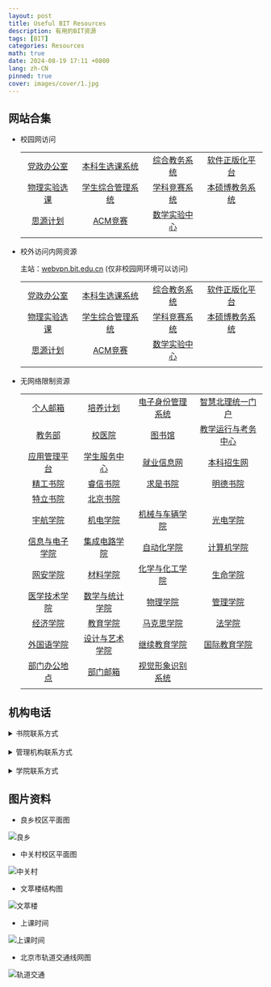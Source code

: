 ```yaml
---
layout: post
title: Useful BIT Resources
description: 有用的BIT资源
tags: [BIT]
categories: Resources
math: true
date: 2024-08-19 17:11 +0800
lang: zh-CN
pinned: true
cover: images/cover/1.jpg
--- 
```


## 网站合集

- 校园网访问

  |||||
  | :--: | :--: | :--: | :--: |
  |[党政办公室](https://dzb.bit.edu.cn)|[本科生选课系统](http://xk.bit.edu.cn/xsxkapp/sys/xsxkapp/*default/index.do)|[综合教务系统](https://jwms.bit.edu.cn)|[软件正版化平台](https://ca.bit.edu.cn)|
  |[物理实验选课](http://10.133.22.200:7100)|[学生综合管理系统](https://ssc.info.bit.edu.cn)|[学科竞赛系统](https://xkjs.bit.edu.cn/)|[本硕博教务系统](https://jxzxehall.bit.edu.cn)|
  |[思源计划](http://siyuan.bit.edu.cn)|[ACM竞赛](http://acm.bit.edu.cn)|[数学实验中心](http://mec.bit.edu.cn)||
  |||||

- 校外访问内网资源

  主站：[webvpn.bit.edu.cn](https://webvpn.bit.edu.cn)  (仅非校园网环境可以访问)
  
  |||||
  | :--: | :--: | :--: | :--: |
  |[党政办公室](https://webvpn.bit.edu.cn/https/77726476706e69737468656265737421f4ed43d225397c1e7b0c9ce29b5b)|[本科生选课系统](https://webvpn.bit.edu.cn/https/77726476706e69737468656265737421e8fc0f9e2e2426557a1dc7af96/xsxkapp/sys/xsxkapp/*default/index.do)|[综合教务系统](https://webvpn.bit.edu.cn/http/77726476706e69737468656265737421fae04c8f69326144300d8db9d6562d)|[软件正版化平台](https://webvpn.bit.edu.cn/https/77726476706e69737468656265737421f3f60f9e2e2426557a1dc7af96)|
  |[物理实验选课](https://webvpn.bit.edu.cn/http-7100/77726476706e69737468656265737421a1a70fcd746326022c46dbfcc8)|[学生综合管理系统](https://webvpn.bit.edu.cn/http/77726476706e69737468656265737421e3e442d22e3e6e5f300a80b8d65027202f410b)|[学科竞赛系统](https://webvpn.bit.edu.cn/http/77726476706e69737468656265737421e8fc4b8f69326144300d8db9d6562d)|[本硕博教务系统](https://webvpn.bit.edu.cn/https/77726476706e69737468656265737421faef5b842238695c72468ba58c1b26316e8e7f6f)|
  |[思源计划](https://webvpn.bit.edu.cn/http/77726476706e69737468656265737421e3fe5889263e2652771cc7a99c406d36b8)|[ACM竞赛](https://webvpn.bit.edu.cn/http/77726476706e69737468656265737421f1f44cd225397c1e7b0c9ce29b5b)|[数学实验中心](https://webvpn.bit.edu.cn/http/77726476706e69737468656265737421fdf242d225397c1e7b0c9ce29b5b)||
  |||||

- 无网络限制资源

  |||||
  | :--: | :--: | :--: | :--: |
  |[个人邮箱](https://mail.bit.edu.cn)|[培养计划](https://jwb.bit.edu.cn/dlpy/zysz)|[电子身份管理系统](https://login.bit.edu.cn)|[智慧北理统一门户](https://i.bit.edu.cn)|
  |[教务部](https://jwb.bit.edu.cn)|[校医院](https://xyy.bit.edu.cn)|[图书馆](https://lib.bit.edu.cn/)|[教学运行与考务中心](https://jxzx.bit.edu.cn/)|
  |[应用管理平台](https://stu.bit.edu.cn)|[学生服务中心](https://student.bit.edu.cn/)|[就业信息网](https://job.bit.edu.cn)|[本科招生网](https://admission.bit.edu.cn/)|
  |[精工书院](https://www.bit.edu.cn/rcpy_sjb/blsy87/jgsygb)|[睿信书院](https://www.bit.edu.cn/rcpy_sjb/blsy87/rxsygb)|[求是书院](https://qiushi.bit.edu.cn)|[明德书院](https://mingde.bit.edu.cn)|
  |[特立书院](https://xuteli.bit.edu.cn)|[北京书院](https://bj.bit.edu.cn)|||
  |[宇航学院](https://sae.bit.edu.cn)|[机电学院](https://smen.bit.edu.cn)|[机械与车辆学院](https://me.bit.edu.cn)|[光电学院](https://opt.bit.edu.cn)|
  |[信息与电子学院](https://sie.bit.edu.cn)|[集成电路学院](https://ice.bit.edu.cn)|[自动化学院](https://ac.bit.edu.cn)|[计算机学院](https://cs.bit.edu.cn)|
  |[网安学院](https://cst.bit.edu.cn)|[材料学院](https://mse.bit.edu.cn)|[化学与化工学院](https://cce.bit.edu.cn)|[生命学院](https://ls.bit.edu.cn)|
  |[医学技术学院](https://smt.bit.edu.cn)|[数学与统计学院](https://math.bit.edu.cn)|[物理学院](https://physics.bit.edu.cn)|[管理学院](https://.bit.edu.cn)|
  |[经济学院](https://som.bit.edu.cn)|[教育学院](https://rw.bit.edu.cn)|[马克思学院](https://marx.bit.edu.cn)|[法学院](https://law.bit.edu.cn)|
  |[外国语学院](https://sfl.bit.edu.cn)|[设计与艺术学院](https://design.bit.edu.cn)|[继续教育学院](http://www.bitsde.com/)|[国际教育学院](https://sice.bit.edu.cn)|
  |[部门办公地点](https://bit.edu.cn/ggfw/bgdd/a97429.htm)|[部门邮箱](https://www.bit.edu.cn/ggfw/gzyx/index.htm)|[视觉形象识别系统](https://www.bit.edu.cn/gbxxgk/dqgz_sjb/vixx/index.htm)||
  |||||

## 机构电话

<Details>
<Summary>书院联系方式</Summary>
<table>
<tr><th>精工书院</th><th>81381419</th></tr>
<tr><th>睿信书院</th><th>81381421</th></tr>
<tr><th>求是书院</th><th>81381424</th></tr>
<tr><th>明德书院</th><th>81381426</th></tr>
<tr><th>留学生中心/令闻书院</th><th>68911438</th></tr>
<tr><th>北京书院/北京学院/直属党支部</th><th>81381237</th></tr>
<tr><th>国际教育学院</th><th>68918283</th></tr>
<tr><th>继续教育学院/党总支/远程教育学院</th><th>68918807\81389289</th></tr>
</table>
</Details>

<br>

<Details>
<Summary>管理机构联系方式</Summary>
<table>
<tr><th>党委办公室/行政办公室</th><th>68914247/81381160</th></tr>
<tr><th>信息化办公室</th><th>68913677</th></tr>
<tr><th>法律事务室</th><th>68914225</th></tr>
<tr><th>党委组织部/党校</th><th>68918860</th></tr>
<tr><th>党委宣传部</th><th>81381368</th></tr>
<tr><th>新闻中心</th><th>81381368</th></tr>
<tr><th>党委统战部</th><th>68915609</th></tr>
<tr><th>信访办公室</th><th>68915609</th></tr>
<tr><th>纪委办公室/党委巡视办公室/审计处</th><th>68918032</th></tr>
<tr><th>保卫部</th><th>68915099</th></tr>
<tr><th>保密办公室</th><th>68915003</th></tr>
<tr><th>党委教师工作部/人力资源部</th><th>68913013</th></tr>
<tr><th>高层次人才办公室/院士工作办公室</th><th>68914243</th></tr>
<tr><th>学生工作部/党委武装部</th><th>81384656</th></tr>
<tr><th>心理健康教育与咨询中心</th><th>81384656</th></tr>
<tr><th>教务部</th><th>81382227</th></tr>
<tr><th>招生办公室</th><th>68913345/68949926</th></tr>
<tr><th>研究生院</th><th>68918512/68912622</th></tr>
<tr><th>研究生招生办公室</th><th>68912286</th></tr>
<tr><th>学位与学部办公室</th><th>68918580</th></tr>
<tr><th>计划财务部</th><th>68918569</th></tr>
<tr><th>“双一流”建设办公室/学科发展办公室/重大专项办公室</th><th>81381347</th></tr>
<tr><th>教育基金会工作办公室</th><th>68918931</th></tr>
<tr><th>会计核算中心</th><th>68911730</th></tr>
<tr><th>招标采购中心</th><th>68911206</th></tr>
<tr><th>科学技术研究院</th><th>68912113</th></tr>
<tr><th>科学技术协会</th><th>68912060</th></tr>
<tr><th>合作与发展部</th><th>68916684</th></tr>
<tr><th>资产与实验室管理处</th><th>68914264</th></tr>
<tr><th>后勤基建处</th><th>81383270</th></tr>
<tr><th>良乡校区管理处</th><th>81382366</th></tr>
<tr><th>国际交流合作处/港澳台办公室</th><th>68914207</th></tr>
<tr><th>离退休工作处/离退休教职工党委</th><th>68914501</th></tr>
<tr><th>校工会</th><th>68911005</th></tr>
<tr><th>校团委</th><th>81381258</th></tr>
<tr><th>机关党委</th><th>68912279</th></tr>
<tr><th>体育部/直属党支部</th><th>68912532</th></tr>
<tr><th>徐特立学院/未来精工技术学院</th><th>81381042</th></tr>
<tr><th>前沿交叉科学研究院</th><th>68916036</th></tr>
<tr><th>先进结构技术研究院</th><th>68911676</th></tr>
<tr><th>网络信息技术中心</th><th>68914833</th></tr>
<tr><th>图书馆/党总支</th><th>68913707</th></tr>
<tr><th>教师发展中心</th><th>68918966</th></tr>
<tr><th>学生事务中心</th><th>81384127</th></tr>
<tr><th>学生就业指导中心</th><th>68912342</th></tr>
<tr><th>学生创新创业实践中心</th><th>81384901</th></tr>
<tr><th>教学运行与考务中心</th><th>81381216</th></tr>
<tr><th>科技项目管理中心</th><th>68915089</th></tr>
<tr><th>技术转移中心</th><th>68918163</th></tr>
<tr><th>学术期刊中心</th><th>68914627</th></tr>
<tr><th>分析测试中心</th><th>81381282</th></tr>
<tr><th>西山实验服务中心</th><th>62488037</th></tr>
<tr><th>档案馆</th><th>68914240/81381259</th></tr>
<tr><th>校史馆</th><th>68918825</th></tr>
<tr><th>校医院/直属党支部</th><th>68915064</th></tr>
<tr><th>附属实验学校</th><th>81381314</th></tr>
<tr><th>附属小学/直属党支部</th><th>68911142</th></tr>
<tr><th>幼儿园</th><th>68913925</th></tr>
<tr><th>居民管理委员会</th><th>68913106</th></tr>
<tr><th>资产经营有限公司/党委/纪委</th><th>68912702</th></tr>
<tr><th>出版社</th><th>68913612</th></tr>
<tr><th>物业管理与后勤服务公司</th><th>68918000</th></tr>
</table>
</Details>

<br>

<Details>
<Summary>学院联系方式</Summary>
<table>
<tr><th>宇航学院/党委</th><th>68914538</th></tr>
<tr><th>机电学院/党委</th><th>68914158</th></tr>
<tr><th>兵器科学与技术学科特区领导小组办公室</th><th>68916010</th></tr>
<tr><th>机械与车辆学院/党委</th><th>68915938</th></tr>
<tr><th>光电学院/党委</th><th>68918817</th></tr>
<tr><th>信息与电子学院/党委</th><th>68913896</th></tr>
<tr><th>集成电路与电子学院/党委</th><th>68911280</th></tr>
<tr><th>自动化学院/党委</th><th>68912468</th></tr>
<tr><th>计算机学院/党委</th><th>68913640</th></tr>
<tr><th>网络空间安全学院/党委</th><th>68912176</th></tr>
<tr><th>材料学院/党委</th><th>68913947转802</th></tr>
<tr><th>化学与化工学院/党委</th><th>81381329</th></tr>
<tr><th>生命学院/党委</th><th>68915244</th></tr>
<tr><th>医学技术学院/党委</th><th>68911939</th></tr>
<tr><th>数学与统计学院/党委</th><th>81383329</th></tr>
<tr><th>物理学院/党委</th><th>68913163</th></tr>
<tr><th>管理与经济学院/党委</th><th>68912483</th></tr>
<tr><th>人文与社会科学学院/党委</th><th>81381301</th></tr>
<tr><th>马克思主义学院/党总支</th><th>68911564-203</tr>
<tr><th>法学院/党委</th><th>81381030</th></tr>
<tr><th>外国语学院/党委</th><th>81381138</th></tr>
<tr><th>设计与艺术学院/党委</th><th>68912682</th></tr>
<tr><th>知艺书院</th><th>68912682</th></tr>
</th></tr>
</table>
</Details>

## 图片资料

- 良乡校区平面图

![良乡](https://cdn.shigure.link/bit-resources/Campus_lx.jpg "良乡校区")

- 中关村校区平面图

![中关村](https://cdn.shigure.link/bit-resources/Campus_zgc.jpg "中关村校区")

- 文萃楼结构图

![文萃楼](https://cdn.shigure.link/bit-resources/Building_wc.jpg "文萃楼")

- 上课时间

![上课时间](https://cdn.shigure.link/bit-resources/Class_time.png "上课时间")

- 北京市轨道交通线网图

![轨道交通](https://cdn.shigure.link/bit-resources/Rail_transit.png "北京市轨道交通")
